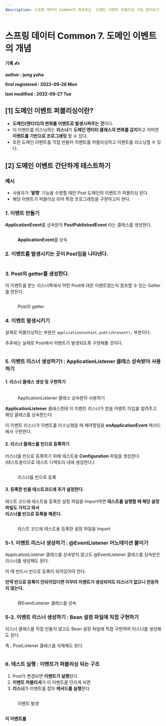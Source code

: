 ```yaml
---
description: 스프링 데이터 Common이 제공하는  도메인 이벤트 퍼블리싱 기능 알아보기
---
```


# 스프링 데이터 Common 7. 도메인 이벤트의 개념

**기록 ✍️**

**author : jung yuha**

**first registered : 2022-09-26 Mon**

**last modified : 2022-09-27 Tue**

## \[1] 도메인 이벤트 퍼블리싱이란?

* **도메인(엔티티)의 변화를 이벤트로 발생시켜주는 것**이다.
* 이 이벤트를 리스닝하는 **리스너**가 **도메인 엔티티 클래스의 변화를 감지**하고 어떠한 **이벤트를 기반으로 프로그래밍** 할 수 있다.
* 또한 도메인 이벤트를 직접 만들어 이벤트를 퍼블리싱하고 이벤트를 리스닝할 수 있다.

## \[2] 도메인 이벤트 간단하게 테스트하기

### 예시

* 사용자가 '**발행**' 기능을 수행할 때만 Post 도메인의 이벤트가 퍼블리싱 된다.
* 해당 이벤트가 퍼블리싱 되어 특정 프로그래밍을 구현하고자 한다.

### 1. 이벤트 만들기

**ApplicationEvent**를 상속받아 **PostPublishedEvent** 라는 클래스를 생성한다.

<figure><img src="../../.gitbook/assets/image (19) (2).png" alt=""><figcaption><p><strong>ApplicationEvent</strong>를 상속 </p></figcaption></figure>

### 2. 이벤트를 발생시키는 곳이 Post임을 나타낸다.

<figure><img src="../../.gitbook/assets/image (10) (3).png" alt=""><figcaption></figcaption></figure>

### 3. Post의 getter를 생성한다.

이 이벤트를 받는 리스너쪽에서 어떤 Post에 대한 이벤트였는지 참조할 수 있는 Getter를 만든다.

<figure><img src="../../.gitbook/assets/image (8) (3).png" alt=""><figcaption><p> Post의 getter</p></figcaption></figure>

### 4. 이벤트 발생시키기

실제로 퍼블리싱하는 부분은 `applicationContext.publish(event);` 부분이다.

추후에는 실제로 Post에서 이벤트가 발생되도록 구현해볼 것이다.

<figure><img src="../../.gitbook/assets/image (3) (1).png" alt=""><figcaption></figcaption></figure>

### 5. 이벤트 리스너 생성하기1 : ApplicationListener 클래스 상속받아 사용하기

#### 1. 리스너 클래스 생성 및 구현하기

<figure><img src="../../.gitbook/assets/image (14).png" alt=""><figcaption><p> ApplicationListener 클래스 상속받아 사용하기</p></figcaption></figure>

**ApplicationListener** 클래스한테 이 이벤트 리스너가 받을 이벤트 타입을 알려주고 해당 클래스를 상속받는다.

이 이벤트 리스너가 이벤트를 리스닝했을 때 해야할일을 **onApplicationEvent** 메서드에서 구현한다.

#### 2. 리스너 클래스를 빈으로 등록하기

리스너를 빈으로 등록하기 위해 테스트용 **Configuration** 파일을 생성한다.\
(테스트용이므로 테스트 디렉토리 내에 생성한다.)

<figure><img src="../../.gitbook/assets/image (2) (5).png" alt=""><figcaption><p> 리스너를 빈으로 등록</p></figcaption></figure>

#### 3. 등록한 빈을 테스트코드에 추가 설정한다.

테스트 코드에 테스트용 등록한 설정 파일을 Import하면 **테스트를 실행할 때 해당 설정 파일도 가지고 와서**\
**리스너를 빈으로 등록을 해준다.**

<figure><img src="../../.gitbook/assets/image (12) (2).png" alt=""><figcaption><p> 테스트 코드에 테스트용 등록한 설정 파일을 Import</p></figcaption></figure>

### 5-1. 이벤트 리스너 생성하기 : @EventListener 어노테이션 붙이기

ApplicationListener 클래스를 상속받지 않고도 @EventListener 클래스를 상속받은 리스너를 생성해도 된다.

이 때 반드시 빈으로 등록이 되어있어야 한다.

**만약 빈으로 등록이 안되어있다면 아무리 이벤트가 생성되어도 리스너가 없으니 반응하지 않는다.**

<figure><img src="../../.gitbook/assets/image (24).png" alt=""><figcaption><p> @EventListener 클래스를 상속</p></figcaption></figure>

### 5-2. 이벤트 리스너 생성하기 : Bean 설정 파일에 직접 구현하기

리스너 클래스를 직접 만들지 않고도 Bean 설정 파일에 직접 구현하여 리스너를 생성해도 된다.

즉 , PostListener 클래스를 삭제해도 된다.

<figure><img src="../../.gitbook/assets/image (5).png" alt=""><figcaption></figcaption></figure>

### 6. 테스트 실행 : 이벤트가 퍼블리싱 되는 구조

1. Post가 변경되면 **이벤트가 실행**된다.
2. **이벤트 퍼블리셔**가 이 이벤트를 던지게 되면
3. **리스너**가 이벤트를 잡아 **메서드를 실행**한다.

<figure><img src="../../.gitbook/assets/image (12) (1).png" alt=""><figcaption><p> 이벤트 발생</p></figcaption></figure>









##







**이 이벤트를**

